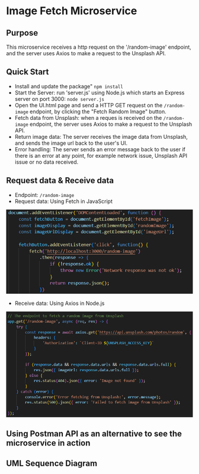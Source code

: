 # Image Fetch Microservice

## Purpose
This microservice receives a http request on the '/random-image' endpoint, and the server uses Axios to make a request to the Unsplash API.

## Quick Start
- Install and update the package" `npm install`
- Start the Server:  run 'server.js' using Node.js which starts an Express server on port 3000: `node server.js`
- Open the UI.html page and send a HTTP GET request on the `/random-image` endpoint, by clicking the "Fetch Random Image" button. 
- Fetch data from Unsplash: when a reques is received on the `/random-image` endpoint, the server uses Axios to make a request to the Unsplash API. 
- Return image data: The server receives the image data from Unsplash, and sends the image url back to the user's UI.
- Error handling: The server sends an error message back to the user if there is an error at any point, for example network issue, Unsplash API issue or no data received. 

## Request data & Receive data
- Endpoint: `/random-image`
- Request data: Using Fetch in JavaScript
<img src='./assets/2.png' title='request' width='' alt='request' />

- Receive data: Using Axios in Node.js
<img src='./assets/1.png' title='receive' width='' alt='receive' />

## Using Postman API as an alternative to see the microservice in action


## UML Sequence Diagram